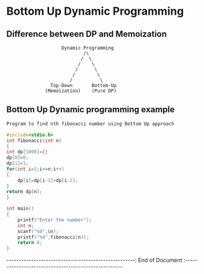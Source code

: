 # Bottom Up Dynamic Programming

## Difference between DP and Memoization

```
                    Dynamic Programming
                            /\
                           /  \
                          /    \
                         /      \
                        /        \
                       /          \
                Top-Down       Bottom-Up
              (Memoization)    (Pure DP)

```


## Bottom Up Dynamic programming example

```C
Program to find nth fibonacci number using Bottom Up approach

#include<stdio.h>
int fibonacci(int n)
{
int dp[1000]={}
dp[0]=0;
dp[1]=1;
for(int i=2;i<=n;i++)
{
    dp[i]=dp[i-1]+dp[i-2];
}
return dp[n];
}

int main()
{
    printf("Enter the number");
    int n;
    scanf("%d",&n);
    printf("%d",fibonacci(n));
    return 0;
}

```

----------------------------------------------------: End of Document :----------------------------------------------------